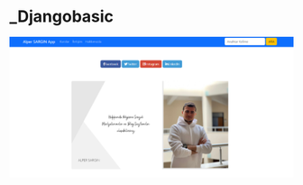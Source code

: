# _Djangobasic

![Ekran Görüntüsü](https://github.com/alpersargin42/_Djangobasic/blob/main/Django/course_codes/Ekran%20g%C3%B6r%C3%BCnt%C3%BCs%C3%BC%202023-03-11%20224225.png)
